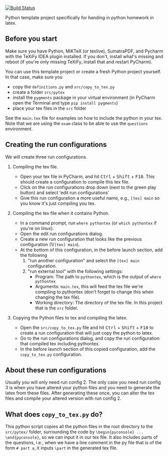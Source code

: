 [![Build Status](https://travis-ci.com/slideclimb/py-homework-to-tex.svg?branch=master)](https://travis-ci.com/slideclimb/py-homework-to-tex)

Python template project specifically for handing in python homework in latex. 

## Before you start
Make sure you have Python, MiKTeX (or texlive), SumatraPDF, and Pycharm with the TeXiFy IDEA plugin installed. If you don't, install what's missing and reboot (if you're only missing TeXiFy, install that and restart PyCharm).

You can use this template project or create a fresh Python project yourself.
In that case, make sure you

- copy the `definitions.py` and `src/copy_to_tex.py`
- create a folder `src/pytex`
- install the `pygments` package in your virtual environment (in PyCharm open the Terminal and type `pip install pygments`)
- place your tex files in the `src` folder

See the `main.tex` file for examples on how to include the python in your tex. Note that we are using the `exam` class to be able to use the `questions` environment.

## Creating the run configurations
We will create three run configurations.

1. Compiling the tex file. 
    - Open your tex file in PyCharm, and hit <kbd>Ctrl</kbd> + <kbd>Shift</kbd> + <kbd>F10</kbd>. This should create a configuration to compile this tex file. 
    - Click on the run configurations drop down (next to the green play button) and select 'edit run configurations'
    - Give this run configuration a more useful name, e.g., `[tex] main` so you know it's just compiling you tex.
    
2. Compiling the tex file when it contains Python.
    - In a command prompt, run `where pythontex` (or `which pythontex` if you're on linux).
    - Open the edit run configurations dialog.
    - Create a new run configuration that looks like the previous configuration (1/`[tex] main`).
    - At the bottom of this configuration, in the before launch section, add the following
        1. "run another configuration" and select the `[tex] main` configuration.
        2. "run external tool" with the following settings:
            - Program: The path to `pythontex`, which is the output of `where pythontex`
            - Arguments: `main.tex`, this will feed the tex file we're compiling to pythontex (don't forget to change this when changing the tex file).
            - Working directory: The directory of the tex file. In this project that is the `src` folder.
            
3. Copying the Python files to tex and compiling the latex.
    - Open the `src/copy_to_tex.py` file and hit <kbd>Ctrl</kbd> + <kbd>Shift</kbd> + <kbd>F10</kbd> to create a run configuration that will just copy the python to latex.
    - Go to the run configurations dialog, and copy the run configuration that compiled tex including pythontex.
    - In the before launch section of this copied configuration, add the `copy_to_tex.py` configuration.
    
## About these run configurations
Usually you will only need run config 2. The only case you need run config 3 is when you have altered your python files and you need to generate the latex from these files. After generating these once, you can alter the tex files and compile your altered version with run config 2. 

## What does `copy_to_tex.py` do?
This python script copies all the python files in the root directory to the `src/pytex/` folder, surrounding the code by `\begin{pyconsole} ... \end{pyconsole}`, so we can input it in our tex file.
It also includes parts of the questions, i.e., when we have a line comment in the py file that is of the form `# part a`, it inputs `\part` in the generated tex file.
